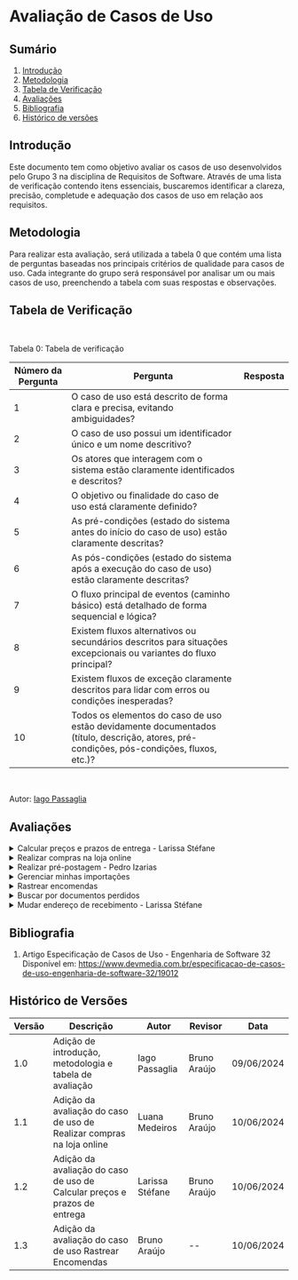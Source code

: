 # Avaliação de Casos de Uso

## Sumário
1. [Introdução](#introdução)
2. [Metodologia](#metodologia)
3. [Tabela de Verificação](#tabela-de-verificação)
4. [Avaliações](#avaliações)
5. [Bibliografia](#bibliografia)
6. [Histórico de versões](#histórico-de-versões)

## Introdução

Este documento tem como objetivo avaliar os casos de uso desenvolvidos pelo Grupo 3 na disciplina de Requisitos de Software. Através de uma lista de verificação contendo itens essenciais, buscaremos identificar a clareza, precisão, completude e adequação dos casos de uso em relação aos requisitos.

## Metodologia

Para realizar esta avaliação, será utilizada a tabela 0 que contém uma lista de perguntas baseadas nos principais critérios de qualidade para casos de uso. Cada integrante do grupo será responsável por analisar um ou mais casos de uso, preenchendo a tabela com suas respostas e observações.
## Tabela de Verificação

<br>

Tabela 0: Tabela de verificação

| Número da Pergunta | Pergunta                                                                 | Resposta |
|--------------------|--------------------------------------------------------------------------|----------|
| 1                  | O caso de uso está descrito de forma clara e precisa, evitando ambiguidades? |          |
| 2                  | O caso de uso possui um identificador único e um nome descritivo?         |          |
| 3                  | Os atores que interagem com o sistema estão claramente identificados e descritos? |          |
| 4                  | O objetivo ou finalidade do caso de uso está claramente definido?         |          |
| 5                  | As pré-condições (estado do sistema antes do início do caso de uso) estão claramente descritas? |          |
| 6                  | As pós-condições (estado do sistema após a execução do caso de uso) estão claramente descritas? |          |
| 7                  | O fluxo principal de eventos (caminho básico) está detalhado de forma sequencial e lógica? |          |
| 8                  | Existem fluxos alternativos ou secundários descritos para situações excepcionais ou variantes do fluxo principal? |          |
| 9                  | Existem fluxos de exceção claramente descritos para lidar com erros ou condições inesperadas? |          |
| 10                 | Todos os elementos do caso de uso estão devidamente documentados (título, descrição, atores, pré-condições, pós-condições, fluxos, etc.)? |          |

<br>

Autor: [Iago Passaglia](https://github.com/paxxaglia)


## Avaliações

<details>
<summary>Calcular preços e prazos de entrega - Larissa Stéfane </summary>

A tabela 1 mostra as respostas e observações da verificação e avaliação do caso de uso de "Calcular preços e prazos de entrega".

### Tabela 1: Tabela de verificação para Calcular preços e prazos de entrega

| Número da Pergunta | Pergunta                                                                 | Resposta | Observações |
|--------------------|--------------------------------------------------------------------------|----------| ---- |
| 1                  | O caso de uso está descrito de forma clara e precisa, evitando ambiguidades? |     Não     | Alguns pontos do caso de uso estão confusos e pouco claros. Por exemplo, não é indicado qual o usuário específico e o contexto para o caso de uso. <br> A forma como algumas frases foram elaboradas também estão um pouco confusas. |
| 2                  | O caso de uso possui um identificador único e um nome descritivo?         |    Sim      | - |
| 3                  | Os atores que interagem com o sistema estão claramente identificados e descritos? |     Não     | Existe uma abundância de usuários que utilizam o aplicativo dos Correios, todos eles podem apresentar contextos e características distintas no contexto do caso de uso. Contudo, o usuário foi representado de forma muito genérica no caso de uso. |
| 4                  | O objetivo ou finalidade do caso de uso está claramente definido?         |      Não    | Apesar de ser compreensível, a forma como o objetivo foi apresentado está vaga e confusa. |
| 5                  | As pré-condições (estado do sistema antes do início do caso de uso) estão claramente descritas? |     Incompleto     | Poderia complementar mais as pré-condições. Por exemplo, é necessário que o ator/usuário saiba o CEP, entre outras informações que não foram elencadas nas pré-condições. |
| 6                  | As pós-condições (estado do sistema após a execução do caso de uso) estão claramente descritas? |   Sim       | - |
| 7                  | O fluxo principal de eventos (caminho básico) está detalhado de forma sequencial e lógica? |     Sim      | - |
| 8                  | Existem fluxos alternativos ou secundários descritos para situações excepcionais ou variantes do fluxo principal? |     Sim/Incompleto     | Em fluxo alternativo, o fluxo 2 “Acesso à seção "Preços e Prazos" pelo menu” está praticamente idêntico ao fluxo principal. | 
| 9                  | Existem fluxos de exceção claramente descritos para lidar com erros ou condições inesperadas? |    Sim      | - |
| 10                 | Todos os elementos do caso de uso estão devidamente documentados (título, descrição, atores, pré-condições, pós-condições, fluxos, etc.)? |     Nao     | Existem elementos que estão faltando e alguns foram mal elaborados e descritos. |

<br>

 **Autora:** [Larissa Stéfane](https://github.com/SkywalkerSupreme)

</details>

<details>
<summary>Realizar compras na loja online</summary>

### Tabela 2: Tabela de verificação para Realizar compras na loja online

| Número da Pergunta | Pergunta                                                                 | Resposta | Observações
|--------------------|--------------------------------------------------------------------------|----------| --- |
| 1                  | O caso de uso está descrito de forma clara e precisa, evitando ambiguidades? | Sim | - |
| 2                  | O caso de uso possui um identificador único e um nome descritivo?         | Sim | - |
| 3                  | Os atores que interagem com o sistema estão claramente identificados e descritos? | Incompleto | Falta uma descrição completa dos atores, essencial para entender todas as interações do sistema. |
| 4                  | O objetivo ou finalidade do caso de uso está claramente definido?         | Não | É importante definir claramente o objetivo do caso de uso para garantir que o propósito e os resultados esperados sejam compreendidos. |
| 5                  | As pré-condições (estado do sistema antes do início do caso de uso) estão claramente descritas? | Incompleto | A descrição das pré-condições está incompleta, o que é crucial para estabelecer o contexto inicial necessário para a execução do caso de uso. |
| 6                  | As pós-condições (estado do sistema após a execução do caso de uso) estão claramente descritas? | Incompleto | Falta uma descrição detalhada das pós-condições, fundamental para entender o estado final do sistema após a execução do caso de uso. |
| 7                  | O fluxo principal de eventos (caminho básico) está detalhado de forma sequencial e lógica? | Incompleto | A descrição do fluxo principal está incompleta, essencial para garantir que todos os passos do processo sejam seguidos corretamente. |
| 8                  | Existem fluxos alternativos ou secundários descritos para situações excepcionais ou variantes do fluxo principal? | Sim | - |
| 9                  | Existem fluxos de exceção claramente descritos para lidar com erros ou condições inesperadas? | Sim | - |
| 10                 | Todos os elementos do caso de uso estão devidamente documentados (título, descrição, atores, pré-condições, pós-condições, fluxos, etc.)? | Sim | - |

<br>

Autor: [Luana Medeiros](https://github.com/LuaMedeiros)

</details>

<details>
<summary>Realizar pré-postagem - Pedro Izarias</summary>

### Tabela 3: Tabela de verificação para Realizar pré-postagem

| Número da Pergunta | Pergunta                                                                 | Resposta | Observação |
|--------------------|--------------------------------------------------------------------------|----------|----|
| 1                  | O caso de uso está descrito de forma clara e precisa, evitando ambiguidades? |    Sim      ||
| 2                  | O caso de uso possui um identificador único e um nome descritivo?         |      Sim    |Identificador UC04|
| 3                  | Os atores que interagem com o sistema estão claramente identificados e descritos? |    Incompleto      |Apenas o usuário está identificado como ator|
| 4                  | O objetivo ou finalidade do caso de uso está claramente definido?         |     Não    ||
| 5                  | As pré-condições (estado do sistema antes do início do caso de uso) estão claramente descritas? |  Sim     ||
| 6                  | As pós-condições (estado do sistema após a execução do caso de uso) estão claramente descritas? |    Sim     ||
| 7                  | O fluxo principal de eventos (caminho básico) está detalhado de forma sequencial e lógica? |     Sim     |Está organizado de maneira crescente|
| 8                  | Existem fluxos alternativos ou secundários descritos para situações excepcionais ou variantes do fluxo principal? |   Sim     ||
| 9                  | Existem fluxos de exceção claramente descritos para lidar com erros ou condições inesperadas? |     Incompleto     |Há citação de fluxos de excessão mas não a descrição de como lidar com os mesmos|
| 10                 | Todos os elementos do caso de uso estão devidamente documentados (título, descrição, atores, pré-condições, pós-condições, fluxos, etc.)? |     Sim     ||

<br>

Autor: [Pedro Izarias](https://github.com/Izarias)

</details>

<details>
<summary>Gerenciar minhas importações</summary>

### Tabela 4: Tabela de verificação para Gerenciar minhas importações

| Número da Pergunta | Pergunta                                                                 | Resposta |
|--------------------|--------------------------------------------------------------------------|----------|
| 1                  | O caso de uso está descrito de forma clara e precisa, evitando ambiguidades? |          |
| 2                  | O caso de uso possui um identificador único e um nome descritivo?         |          |
| 3                  | Os atores que interagem com o sistema estão claramente identificados e descritos? |          |
| 4                  | O objetivo ou finalidade do caso de uso está claramente definido?         |          |
| 5                  | As pré-condições (estado do sistema antes do início do caso de uso) estão claramente descritas? |          |
| 6                  | As pós-condições (estado do sistema após a execução do caso de uso) estão claramente descritas? |          |
| 7                  | O fluxo principal de eventos (caminho básico) está detalhado de forma sequencial e lógica? |          |
| 8                  | Existem fluxos alternativos ou secundários descritos para situações excepcionais ou variantes do fluxo principal? |          |
| 9                  | Existem fluxos de exceção claramente descritos para lidar com erros ou condições inesperadas? |          |
| 10                 | Todos os elementos do caso de uso estão devidamente documentados (título, descrição, atores, pré-condições, pós-condições, fluxos, etc.)? |          |

<br>

Autor: [Iago Passaglia](https://github.com/paxxaglia)

</details>

<details>
<summary>Rastrear encomendas</summary>

### Tabela 5: Tabela de verificação para Rastrear encomendas

| Número da Pergunta | Pergunta | Resposta Sim/Não/Incompleto | Observação |
|-------------------|----------|-----------------------------|------------|
| 1 | O caso de uso está descrito de forma clara e precisa, evitando ambiguidades? | Sim | A descrição é clara e precisa. |
| 2 | O caso de uso possui um identificador único e um nome descritivo? | Sim | Identificador: UC06, Nome: Rastrear Encomendas. |
| 3 | Os atores que interagem com o sistema estão claramente identificados e descritos? | Sim | O ator "Usuário" está identificado. |
| 4 | O objetivo ou finalidade do caso de uso está claramente definido? | Sim | O objetivo de rastrear encomendas está claramente definido. |
| 5 | As pré-condições (estado do sistema antes do início do caso de uso) estão claramente descritas? | Sim | As pré-condições são claramente descritas. |
| 6 | As pós-condições (estado do sistema após a execução do caso de uso) estão claramente descritas? | Sim | A pós-condição está claramente descrita. |
| 7 | O fluxo principal de eventos (caminho básico) está detalhado de forma sequencial e lógica? | Sim | O fluxo principal está detalhado de forma sequencial e lógica. |
| 8 | Existem fluxos alternativos ou secundários descritos para situações excepcionais ou variantes do fluxo principal? | Sim | Existem fluxos alternativos descritos. |
| 9 | Existem fluxos de exceção claramente descritos para lidar com erros ou condições inesperadas? | Sim | Existem fluxos de exceção descritos. |
| 10 | Todos os elementos do caso de uso estão devidamente documentados (título, descrição, atores, pré-condições, pós-condições, fluxos, etc.)? | Sim | Todos os elementos estão devidamente documentados. |
<br>

Autor: [Bruno Araújo](https://github.com/brunocva)

</details>

<details>
<summary>Buscar por documentos perdidos</summary>

### Tabela 6: Tabela de verificação para Buscar por documentos perdidos

| Número da Pergunta | Pergunta                                                                 | Resposta |
|--------------------|--------------------------------------------------------------------------|----------|
| 1                  | O caso de uso está descrito de forma clara e precisa, evitando ambiguidades? |          |
| 2                  | O caso de uso possui um identificador único e um nome descritivo?         |          |
| 3                  | Os atores que interagem com o sistema estão claramente identificados e descritos? |          |
| 4                  | O objetivo ou finalidade do caso de uso está claramente definido?         |          |
| 5                  | As pré-condições (estado do sistema antes do início do caso de uso) estão claramente descritas? |          |
| 6                  | As pós-condições (estado do sistema após a execução do caso de uso) estão claramente descritas? |          |
| 7                  | O fluxo principal de eventos (caminho básico) está detalhado de forma sequencial e lógica? |          |
| 8                  | Existem fluxos alternativos ou secundários descritos para situações excepcionais ou variantes do fluxo principal? |          |
| 9                  | Existem fluxos de exceção claramente descritos para lidar com erros ou condições inesperadas? |          |
| 10                 | Todos os elementos do caso de uso estão devidamente documentados (título, descrição, atores, pré-condições, pós-condições, fluxos, etc.)? |          |

<br>

Autor: [Iago Passaglia](https://github.com/paxxaglia)

</details>

<details>
<summary> Mudar endereço de recebimento - Larissa Stéfane </summary>

A tabela 7 mostra a verificação e avaliação do caso de uso de "Mudar endereço de recebimento".

### Tabela 7: Tabela de verificação para Mudar endereço de recebimento

| Número da Pergunta | Pergunta                                                                 | Resposta | Observações |
|--------------------|--------------------------------------------------------------------------|----------| ------------- |
| 1                  | O caso de uso está descrito de forma clara e precisa, evitando ambiguidades? |    Não      | Algumas expressões e explicação de alguns pontos, por exemplo, no fluxo principal, estão ambíguas e, dependendo da interpretação, pode deixar o leitor confuso. |
| 2                  | O caso de uso possui um identificador único e um nome descritivo?         |    Incompleto      | Tem código de identificação, mas não tem um título. |
| 3                  | Os atores que interagem com o sistema estão claramente identificados e descritos? |    Não      | Existe uma abundância de usuários que utilizam o aplicativo dos Correios, todos eles podem apresentar contextos e características distintas no contexto do caso de uso. Contudo, o usuário foi representado de forma muito genérica no caso de uso. |
| 4                  | O objetivo ou finalidade do caso de uso está claramente definido?         |     Sim     | - |
| 5                  | As pré-condições (estado do sistema antes do início do caso de uso) estão claramente descritas? |    Incompleto      | Estão faltando informações necessárias, por exemplo, para mudar de endereço, o usuário precisa saber o CEP, entre outras informações, mas isso não é especificado nas pré-condições. |
| 6                  | As pós-condições (estado do sistema após a execução do caso de uso) estão claramente descritas? |  Não        | Não está apresentado nem descrito da forma correta. <br> A pós-condição está apresentada mais como o meio do fluxo do que se espera no final. <br> Além disso, está ambíguo. |
| 7                  | O fluxo principal de eventos (caminho básico) está detalhado de forma sequencial e lógica? |   Sim       | - |
| 8                  | Existem fluxos alternativos ou secundários descritos para situações excepcionais ou variantes do fluxo principal? |     Não     | Os fluxos alternativos e de exceções não estão representados de forma correta. Ao invés de mostrar o fluxo que o usuário deve seguir, mostra apenas os objetivos dele. <br> Além disso, não está bem explicado nem elaborado. |
| 9                  | Existem fluxos de exceção claramente descritos para lidar com erros ou condições inesperadas? |     Não     | Os fluxos de exceções foram elaborados de forma errada, pois não indicam o fluxo que o usuário deve seguir. Além disso, os textos apresentados estão abertos a diferentes interpretações. |
| 10                 | Todos os elementos do caso de uso estão devidamente documentados (título, descrição, atores, pré-condições, pós-condições, fluxos, etc.)? |     Não     | Muitos pontos estão com erros ou foram elaborados erroneamente. |


 **Autora:** [Larissa Stéfane](https://github.com/SkywalkerSupreme)

</details>


## Bibliografia
   
1. Artigo Especificação de Casos de Uso - Engenharia de Software 32 Disponível em: <https://www.devmedia.com.br/especificacao-de-casos-de-uso-engenharia-de-software-32/19012>


## Histórico de Versões

| Versão | Descrição                     | Autor           | Revisor | Data       |
|--------|-------------------------------|-----------------|------------|---------|
| 1.0    | Adição de introdução, metodologia e tabela de avaliação | Iago Passaglia  | Bruno Araújo | 09/06/2024 |
| 1.1    | Adição da avaliação do caso de uso de Realizar compras na loja online| Luana Medeiros  | Bruno Araújo | 10/06/2024 |
| 1.2    | Adição da avaliação do caso de uso de Calcular preços e prazos de entrega | Larissa Stéfane  | Bruno Araújo| 10/06/2024 |
| 1.3| Adição da avaliação do caso de uso Rastrear Encomendas | Bruno Araújo  | -- | 10/06/2024 |
